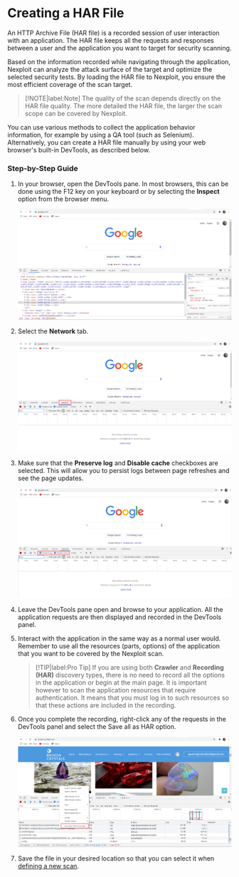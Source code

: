 # Creating a HAR File
An HTTP Archive File (HAR file) is a recorded session of user interaction with an application. The HAR file keeps all the requests and responses between a user and the application you want to target for security scanning. 

Based on the information recorded while navigating through the application, Nexploit can analyze the attack surface of the target and optimize the selected security tests. By loading the HAR file to Nexploit, you ensure the most efficient coverage of the scan target.  

>[!NOTE|label:Note]
The quality of the scan depends directly on the HAR file quality. The more detailed the HAR file, the larger the scan scope can be covered by Nexploit. 

You can use various methods to collect the application behavior information, for example by using a QA tool (such as Selenium). Alternatively, you can create a HAR file manually by using your web browser's built-in DevTools, as described below.

### Step-by-Step Guide <!-- {docsify-ignore} -->
1. In your browser, open the DevTools pane. In most browsers, this can be done using the F12 key on your keyboard or by selecting the **Inspect** option from the browser menu. 

    ![DevTools](../media/open-devtools.png ':size=45%')

2. Select the **Network** tab.

    ![Network-Tab](../media/network-tab.png ':size=45%')

3. Make sure that the **Preserve log** and **Disable cache** checkboxes are selected. This will allow you to persist logs between page refreshes and see the page updates. 

    ![Checkboxes](../media/preserve-log.png ':size=45%')

4. Leave the DevTools pane open and browse to your application. All the application requests are then displayed and recorded in the DevTools panel.

5. Interact with the application in the same way as a normal user would. Remember to use all the resources (parts, options) of the application that you want to be covered by the Nexploit scan.
    > [!TIP|label:Pro Tip]
    If you are using both **Crawler** and **Recording (HAR)** discovery types, there is no need to record all the options in the application or begin at the main page. It is important however to scan the application resources that require authentication. It means that you must log in to such resources so that these actions are included in the recording.

6. Once you complete the recording, right-click any of the requests in the DevTools panel and select the Save all as HAR option.

    ![Save-as-HAR](../media/save-har.png ':size=45%')

7. Save the file in your desired location so that you can select it when [defining a new scan](/guide/np-web-ui/scanning/creating-new-scan.md). 